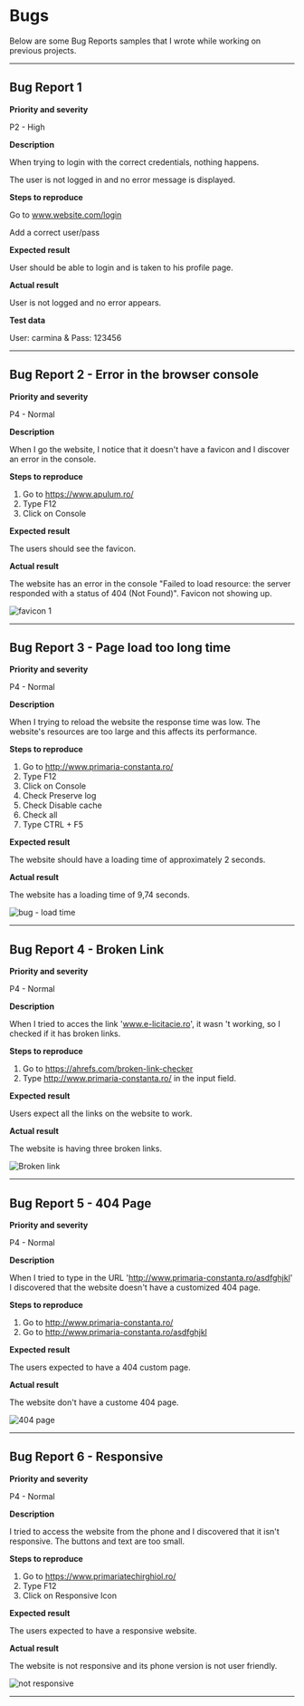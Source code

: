 # Bugs

Below are some Bug Reports samples that I wrote while working on previous projects.

------------
## Bug Report 1 

**Priority and severity**

P2 - High

**Description**

When trying to login with the correct credentials, nothing happens.

The user is not logged in and no error message is displayed.


**Steps to reproduce**

Go to www.website.com/login

Add a correct user/pass


**Expected result**

User should be able to login and is taken to his profile page.


**Actual result**

User is not logged and no error appears.



**Test data**

User: carmina & Pass: 123456

----------------------------------
## Bug Report 2 - Error in the browser console

**Priority and severity**

P4 - Normal

**Description**

When I go the website, I notice that it doesn't have a favicon and I discover an error in the console.

**Steps to reproduce**

1. Go to https://www.apulum.ro/
2. Type F12
3. Click on Console

**Expected result**

The users should see the favicon.

**Actual result**

The website has an error in the console "Failed to load resource: the server responded with a status of 404 (Not Found)". Favicon not showing up.

![favicon 1](https://user-images.githubusercontent.com/85248462/212406487-632528a2-171f-49f2-9011-dd9cb9b8b102.png)

----------------------

## Bug Report 3 - Page load too long time

**Priority and severity**

P4 - Normal

**Description**

When I trying to reload the website the response time was low. The website's resources are too large and this affects its performance.

**Steps to reproduce**

1. Go to http://www.primaria-constanta.ro/
2. Type F12
3. Click on Console
4. Check Preserve log
5. Check Disable cache
6. Check all
7. Type CTRL + F5

**Expected result**

The website should have a loading time of approximately 2 seconds.

**Actual result**

The website has a loading time of 9,74 seconds.

![bug - load time](https://user-images.githubusercontent.com/85248462/212410108-19020fd0-5900-4e83-8e5b-a47fdef303bb.png)

-----------------------
## Bug Report 4 - Broken Link

**Priority and severity**

P4 - Normal

**Description**

When I tried to acces the link 'www.e-licitacie.ro', it wasn 't working, so I checked if it has broken links.

**Steps to reproduce**

1. Go to https://ahrefs.com/broken-link-checker
2. Type http://www.primaria-constanta.ro/ in the input field.

**Expected result**

Users expect all the links on the website to work.

**Actual result**

The website is having three broken links.

![Broken link](https://user-images.githubusercontent.com/85248462/212412710-e74802df-aacd-4fee-aac5-430631cce926.png)

--------------------------

## Bug Report 5 - 404 Page

**Priority and severity**

P4 - Normal

**Description**

When I tried to type in the URL 'http://www.primaria-constanta.ro/asdfghjkl' I discovered that the website doesn't have a customized 404 page.

**Steps to reproduce**

1. Go to http://www.primaria-constanta.ro/
2. Go to http://www.primaria-constanta.ro/asdfghjkl

**Expected result**

The users expected to have a 404 custom page.

**Actual result**

The website don't have a custome 404 page.


![404 page](https://user-images.githubusercontent.com/85248462/212414731-50a9c0f8-dfe0-42f7-8204-2db229a3e44b.png)

-------------------
## Bug Report 6 - Responsive

**Priority and severity**

P4 - Normal

**Description**

I tried to access the website from the phone and I discovered that it isn't responsive. The buttons and text are too small.

**Steps to reproduce**

1. Go to https://www.primariatechirghiol.ro/
2. Type F12
3. Click on Responsive Icon


**Expected result**

The users expected to have a responsive website.

**Actual result**

The website is not responsive and its phone version is not user friendly.

![not responsive](https://user-images.githubusercontent.com/85248462/212416126-fd5ea943-1c66-4bd3-b366-b2b10234e601.png)




-----------------
